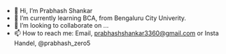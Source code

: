 - 👋 Hi, I’m Prabhash Shankar
- 🌱 I’m currently learning BCA, from Bengaluru City Univerity.
- 💞️ I’m looking to collaborate on ...
- 📫 How to reach me: Email, prabhashshankar3360@gmail.com or Insta Handel, @prabhash_zero5 

<!---
Prabhash05Shankar/Prabhash05Shankar is a ✨ special ✨ repository because its `README.md` (this file) appears on your GitHub profile.
You can click the Preview link to take a look at your changes.
--->

